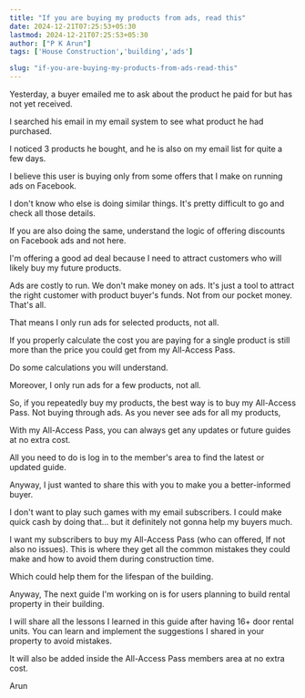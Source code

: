 ```yaml
---
title: "If you are buying my products from ads, read this"
date: 2024-12-21T07:25:53+05:30
lastmod: 2024-12-21T07:25:53+05:30
author: ["P K Arun"]
tags: ['House Construction','building','ads']

slug: "if-you-are-buying-my-products-from-ads-read-this"
---
```


Yesterday, a buyer emailed me to ask about the product he paid for but has not yet received.

I searched his email in my email system to see what product he had purchased.

I noticed 3 products he bought, and he is also on my email list for quite a few days.

I believe this user is buying only from some offers that I make on running ads on Facebook.

I don't know who else is doing similar things. It's pretty difficult to go and check all those details.

If you are also doing the same, understand the logic of offering discounts on Facebook ads and not here.

I'm offering a good ad deal because I need to attract customers who will likely buy my future products.

Ads are costly to run. We don't make money on ads. It's just a tool to attract the right customer with product buyer's funds. Not from our pocket money. That's all.

That means I only run ads for selected products, not all.

If you properly calculate the cost you are paying for a single product is still more than the price you could get from my All-Access Pass.

Do some calculations you will understand.

Moreover, I only run ads for a few products, not all.

So, if you repeatedly buy my products, the best way is to buy my All-Access Pass. Not buying through ads. As you never see ads for all my products,

With my All-Access Pass, you can always get any updates or future guides at no extra cost.

All you need to do is log in to the member's area to find the latest or updated guide.

Anyway, I just wanted to share this with you to make you a better-informed buyer.

I don't want to play such games with my email subscribers. I could make quick cash by doing that… but it definitely not gonna help my buyers much.

I want my subscribers to buy my All-Access Pass (who can offered, If not also no issues). This is where they get all the common mistakes they could make and how to avoid them during construction time.

Which could help them for the lifespan of the building. 

Anyway, The next guide I'm working on is for users planning to build rental property in their building.

I will share all the lessons I learned in this guide after having 16+ door rental units. You can learn and implement the suggestions I shared in your property to avoid mistakes.

It will also be added inside the All-Access Pass members area at no extra cost.

Arun